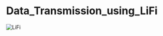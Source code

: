 # Data_Transmission_using_LiFi
![LiFi](https://github.com/Prerak8880/Arduino_Projects/assets/96664052/8fafa3bb-2495-466d-956a-a4524d4391dd)


